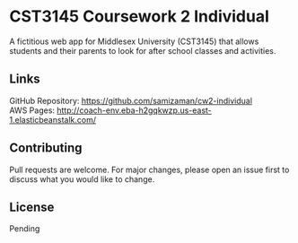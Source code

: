 # CST3145 Coursework 2 Individual

A fictitious web app for Middlesex University (CST3145) that allows students and their parents to look for after school classes and activities.

## Links

GitHub Repository: https://github.com/samizaman/cw2-individual <br>
AWS Pages: http://coach-env.eba-h2gqkwzp.us-east-1.elasticbeanstalk.com/

## Contributing

Pull requests are welcome. For major changes, please open an issue first
to discuss what you would like to change.

## License

Pending
